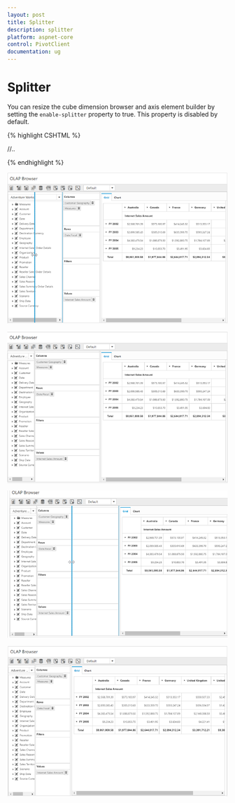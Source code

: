 ```yaml
---
layout: post
title: Splitter
description: splitter
platform: aspnet-core
control: PivotClient
documentation: ug
---
```


# Splitter

You can resize the cube dimension browser and axis element builder by setting the `enable-splitter` property to true. This property is disabled by default.

{% highlight CSHTML %}

<ej-pivot-client id="PivotClient1" enable-splitter="true">
   //..
</ej-pivot-client>

{% endhighlight %}

![](Splitter_images/Splitter1.png)

![](Splitter_images/Splitter2.png)

![](Splitter_images/Splitter3.png)

![](Splitter_images/Splitter4.png)